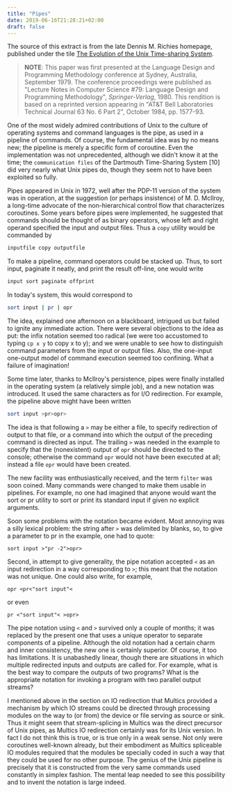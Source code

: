```yaml
---
title: "Pipes"
date: 2019-06-16T21:28:21+02:00
draft: false
---
```

The source of this extract is from the late Dennis M. Richies homepage,
published under the tile [The Evolution of the Unix Time-sharing
System](https://www.bell-labs.com/usr/dmr/www/hist.html#pipes).

> **NOTE**: This paper was first presented at the Language Design and Programming
Methodology conference at Sydney, Australia, September 1979. The conference
proceedings were published as "Lecture Notes in Computer Science #79: Language
Design and Programming Methodology", _Springer-Verlag_, 1980. This rendition is
based on a reprinted version appearing in "AT&T Bell Laboratories Technical
Journal 63 No. 6 Part 2", October 1984, pp. 1577-93.

One of the most widely admired contributions of Unix to the culture of operating
systems and command languages is the pipe, as used in a pipeline of commands. Of
course, the fundamental idea was by no means new; the pipeline is merely a
specific form of coroutine. Even the implementation was not unprecedented,
although we didn't know it at the time; the `communication files` of the
Dartmouth Time-Sharing System [10] did very nearly what Unix pipes do, though
they seem not to have been exploited so fully.

Pipes appeared in Unix in 1972, well after the PDP-11 version of the system was
in operation, at the suggestion (or perhaps insistence) of M. D. McIlroy, a
long-time advocate of the non-hierarchical control flow that characterizes
coroutines. Some years before pipes were implemented, he suggested that commands
should be thought of as binary operators, whose left and right operand specified
the input and output files. Thus a `copy` utility would be commanded by

```sh
inputfile copy outputfile
```

To make a pipeline, command operators could be stacked up. Thus, to sort input,
paginate it neatly, and print the result off-line, one would write

```sh
input sort paginate offprint
```

In today's system, this would correspond to

```sh
sort input | pr | opr
```

The idea, explained one afternoon on a blackboard, intrigued us but failed to
ignite any immediate action. There were several objections to the idea as put:
the infix notation seemed too radical (we were too accustomed to typing `cp x y`
to copy x to y); and we were unable to see how to distinguish command parameters
from the input or output files. Also, the one-input one-output model of command
execution seemed too confining. What a failure of imagination!

Some time later, thanks to McIlroy's persistence, pipes were finally installed
in the operating system (a relatively simple job), and a new notation was
introduced. It used the same characters as for I/O redirection. For example, the
pipeline above might have been written

```sh
sort input >pr>opr>
```

The idea is that following a `>` may be either a file, to specify redirection of
output to that file, or a command into which the output of the preceding command
is directed as input. The trailing `>` was needed in the example to specify that
the (nonexistent) output of `opr` should be directed to the console; otherwise
the command `opr` would not have been executed at all; instead a file `opr`
would have been created.

The new facility was enthusiastically received, and the term `filter` was soon
coined. Many commands were changed to make them usable in pipelines. For
example, no one had imagined that anyone would want the sort or pr utility to
sort or print its standard input if given no explicit arguments.

Soon some problems with the notation became evident. Most annoying was a silly
lexical problem: the string after `>` was delimited by blanks, so, to give a
parameter to pr in the example, one had to quote:

```
sort input >"pr -2">opr>
```

Second, in attempt to give generality, the pipe notation accepted `<` as an
input redirection in a way corresponding to `>`; this meant that the notation
was not unique. One could also write, for example,

```
opr <pr<"sort input"<
```

or even

```
pr <"sort input"< >opr>
```

The pipe notation using `<` and `>` survived only a couple of months; it was
replaced by the present one that uses a unique operator to separate components
of a pipeline. Although the old notation had a certain charm and inner
consistency, the new one is certainly superior. Of course, it too has
limitations. It is unabashedly linear, though there are situations in which
multiple redirected inputs and outputs are called for. For example, what is the
best way to compare the outputs of two programs? What is the appropriate
notation for invoking a program with two parallel output streams?

I mentioned above in the section on IO redirection that Multics provided a
mechanism by which IO streams could be directed through processing modules on
the way to (or from) the device or file serving as source or sink. Thus it might
seem that stream-splicing in Multics was the direct precursor of Unix pipes, as
Multics IO redirection certainly was for its Unix version. In fact I do not
think this is true, or is true only in a weak sense. Not only were coroutines
well-known already, but their embodiment as Multics spliceable IO modules
required that the modules be specially coded in such a way that they could be
used for no other purpose. The genius of the Unix pipeline is precisely that it
is constructed from the very same commands used constantly in simplex fashion.
The mental leap needed to see this possibility and to invent the notation is
large indeed.
